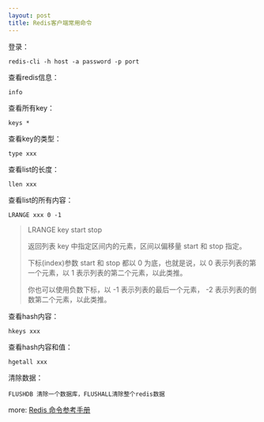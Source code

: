 ```yaml
---
layout: post
title: Redis客户端常用命令
---
```


登录：

    redis-cli -h host -a password -p port

查看redis信息：

    info
    
查看所有key：

    keys *
    
查看key的类型：

    type xxx

查看list的长度：

    llen xxx
    
查看list的所有内容：

    LRANGE xxx 0 -1
    
>LRANGE key start stop
>
>返回列表 key 中指定区间内的元素，区间以偏移量 start 和 stop 指定。
>
>下标(index)参数 start 和 stop 都以 0 为底，也就是说，以 0 表示列表的第一个元素，以 1 表示列表的第二个元素，以此类推。
>
>你也可以使用负数下标，以 -1 表示列表的最后一个元素， -2 表示列表的倒数第二个元素，以此类推。

查看hash内容：

    hkeys xxx
    
查看hash内容和值：

    hgetall xxx
   
清除数据： 

    FLUSHDB 清除一个数据库，FLUSHALL清除整个redis数据


more:
[Redis 命令参考手册](http://redisdoc.com/)
